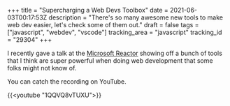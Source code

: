 +++
title = "Supercharging a Web Devs Toolbox"
date = 2021-06-03T00:17:53Z
description = "There's so many awesome new tools to make web dev easier, let's check some of them out."
draft = false
tags = ["javascript", "webdev", "vscode"]
tracking_area = "javascript"
tracking_id = "29304"
+++

I recently gave a talk at the [Microsoft Reactor](https://developer.microsoft.com/reactor/?{{<cda>}}) showing off a bunch of tools that I think are super powerful when doing web development that some folks might not know of.

You can catch the recording on YouTube.

{{<youtube "1QQVQ8vTUXU">}}
